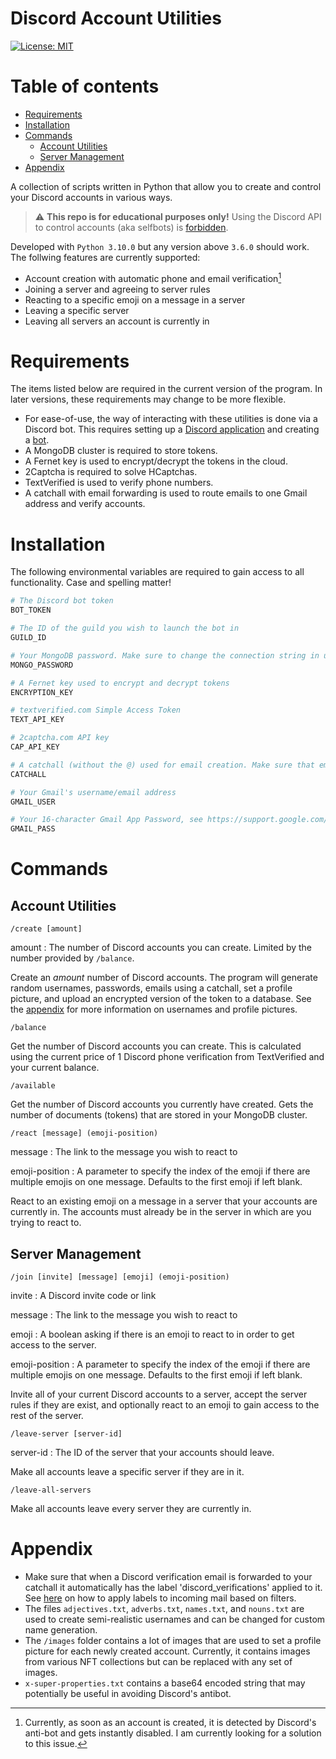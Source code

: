 # **Discord Account Utilities**

[![License: MIT](https://img.shields.io/badge/License-MIT-yellow.svg)](https://opensource.org/licenses/MIT)

Table of contents
=================
<!--ts-->
* [Requirements](#requirements)
* [Installation](#installation)
* [Commands](#commands)
    * [Account Utilities](#account-util)
    * [Server Management](#server-management)
* [Appendix](#appendix)
<!--te-->

A collection of scripts written in Python that allow you to create and control your Discord accounts in various ways. 
> ⚠️ **This repo is for educational purposes only!** Using the Discord API to control accounts (aka selfbots) is [forbidden](https://support.discord.com/hc/en-us/articles/115002192352-Automated-user-accounts-self-bots-).

Developed with `Python 3.10.0` but any version above `3.6.0` should work. The follwing features are currently supported:
- Account creation with automatic phone and email verification[^1]
- Joining a server and agreeing to server rules
- Reacting to a specific emoji on a message in a server
- Leaving a specific server
- Leaving all servers an account is currently in

[^1]: Currently, as soon as an account is created, it is detected by Discord's anti-bot and gets instantly disabled. I am currently looking for a solution to this issue.  

**Requirements**
=================
The items listed below are required in the current version of the program. In later versions, these requirements may change to be more flexible.
- For ease-of-use, the way of interacting with these utilities is done via a Discord bot. This requires setting up a [Discord application](https://discord.com/developers/applications) and creating a [bot](https://discordpy.readthedocs.io/en/stable/discord.html).
- A MongoDB cluster is required to store tokens.
- A Fernet key is used to encrypt/decrypt the tokens in the cloud.
- 2Captcha is required to solve HCaptchas.
- TextVerified is used to verify phone numbers.
- A catchall with email forwarding is used to route emails to one Gmail address and verify accounts.

**Installation**
=================
The following environmental variables are required to gain access to all functionality. Case and spelling matter!
```python
# The Discord bot token
BOT_TOKEN

# The ID of the guild you wish to launch the bot in
GUILD_ID

# Your MongoDB password. Make sure to change the connection string in util.py
MONGO_PASSWORD

# A Fernet key used to encrypt and decrypt tokens
ENCRYPTION_KEY

# textverified.com Simple Access Token
TEXT_API_KEY

# 2captcha.com API key
CAP_API_KEY

# A catchall (without the @) used for email creation. Make sure that email forwarding to a Gmail account is setup.
CATCHALL

# Your Gmail's username/email address
GMAIL_USER

# Your 16-character Gmail App Password, see https://support.google.com/mail/answer/185833?hl=en
GMAIL_PASS
```

**Commands**
=================
## **Account Utilities**
`/create [amount]`

amount
: The number of Discord accounts you can create. Limited by the number provided by `/balance`.

Create an *amount* number of Discord accounts. The program will generate random usernames, passwords, emails using a catchall, set a profile picture, and upload an encrypted version of the token to a database. See the [appendix](#appendix) for more information on usernames and profile pictures.

`/balance`

Get the number of Discord accounts you can create. This is calculated using the current price of 1 Discord phone verification from TextVerified and your current balance.

`/available`

Get the number of Discord accounts you currently have created. Gets the number of documents (tokens) that are stored in your MongoDB cluster.

`/react [message] (emoji-position)`

message
: The link to the message you wish to react to

emoji-position
: A parameter to specify the index of the emoji if there are multiple emojis on one message. Defaults to the first emoji if left blank.

React to an existing emoji on a message in a server that your accounts are currently in. The accounts must already be in the server in which are you trying to react to.

## **Server Management**
`/join [invite] [message] [emoji] (emoji-position)`

invite
: A Discord invite code or link

message
: The link to the message you wish to react to

emoji
: A boolean asking if there is an emoji to react to in order to get access to the server.

emoji-position
: A parameter to specify the index of the emoji if there are multiple emojis on one message. Defaults to the first emoji if left blank.

Invite all of your current Discord accounts to a server, accept the server rules if they are exist, and optionally react to an emoji to gain access to the rest of the server.

`/leave-server [server-id]`

server-id
: The ID of the server that your accounts should leave.

Make all accounts leave a specific server if they are in it.

`/leave-all-servers`

Make all accounts leave every server they are currently in.

**Appendix**
=================
- Make sure that when a Discord verification email is forwarded to your catchall it automatically has the label 'discord_verifications' applied to it. See [here](https://support.google.com/a/users/answer/9308833?hl=en) on how to apply labels to incoming mail based on filters.
- The files `adjectives.txt`, `adverbs.txt`, `names.txt`, and `nouns.txt` are used to create semi-realistic usernames and can be changed for custom name generation.
- The `/images` folder contains a lot of images that are used to set a profile picture for each newly created account. Currently, it contains images from various NFT collections but can be replaced with any set of images.
- `x-super-properties.txt` contains a base64 encoded string that may potentially be useful in avoiding Discord's antibot.